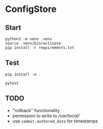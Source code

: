# ConfigStore

## Start
```
python3 -m venv .venv
source .venv/bin/activate
pip install -r requirements.txt
```
## Test

```
pip install -e .
```

```
pytest
```

## TODO

- "rollback" functionality
- permission to write to _/var/local/_
- use `commit.authored_date` for timestamps
